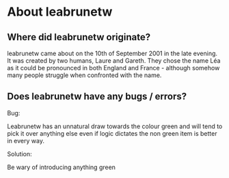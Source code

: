 # About leabrunetw
## Where did leabrunetw originate?
leabrunetw came about on the 10th of September 2001 in the late evening. It was created by two humans, Laure and Gareth. They chose the name Léa as it could be pronounced in both England and France - although somehow many people struggle when confronted with the name.
## Does leabrunetw have any bugs / errors?
Bug:
<p> Leabrunetw has an unnatural draw towards the colour green and will tend to pick it over anything else even if logic dictates the non green item is better in every way. 
<p> Solution:
<p> Be wary of introducing anything green
